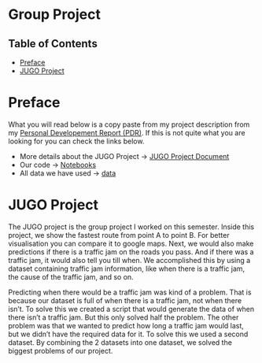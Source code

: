 # Group Project

## Table of Contents
- [Preface](#preface)
- [JUGO Project](#jugo-project)

# Preface
What you will read below is a copy paste from my project description from my [Personal Developement Report (PDR)](https://github.com/School-Semester-Summaries/AI-semester-4/blob/main/Personal%20Developement%20Report/PDR_v4.3.pdf). If this is not quite what you are looking for you can check the links below.
- More details about the JUGO Project -> [JUGO Project Document](https://github.com/School-Semester-Summaries/AI-semester-4/blob/main/Group%20Project/documents/Project%20Plan%20Jugo.pdf)
- Our code -> [Notebooks](https://github.com/School-Semester-Summaries/AI-semester-4/tree/main/Group%20Project/notebooks)
- All data we have used -> [data](https://github.com/School-Semester-Summaries/AI-semester-4/tree/main/Group%20Project/data)

# JUGO Project
The JUGO project is the group project I worked on this semester. Inside this project, we
show the fastest route from point A to point B. For better visualisation you can compare it
to google maps. Next, we would also make predictions if there is a traffic jam on the roads
you pass. And if there was a traffic jam, it would also tell you till when. We accomplished
this by using a dataset containing traffic jam information, like when there is a traffic jam,
the cause of the traffic jam, and so on.

Predicting when there would be a traffic jam was kind of a problem. That is because our
dataset is full of when there ìs a traffic jam, not when there isn’t. To solve this we created a
script that would generate the data of when there isn’t a traffic jam. But this only solved
half the problem. The other problem was that we wanted to predict how long a traffic jam
would last, but we didn’t have the required data for it. To solve this we used a second
dataset. By combining the 2 datasets into one dataset, we solved the biggest problems of
our project.
